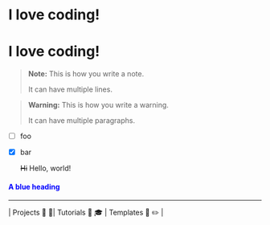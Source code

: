 # I love coding!

<h1 style="blue">I love coding!</h1>

> **Note:** This is how you write a note.
>
> It can have multiple lines.

> **Warning:** This is how you write a warning.
>
> It can have multiple paragraphs.

- [ ] foo
- [x] bar

  ~~Hi~~ Hello, world!

<h4 style="color:blue;">A blue heading</h4>

---

| Projects :art: :pushpin:| Tutorials :school_satchel: :mortar_board: | Templates :page_facing_up: :pencil2: |
